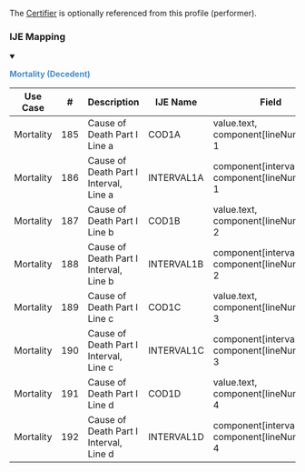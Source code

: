 The <a href='StructureDefinition-vrdr-certifier.html'>Certifier</a> is optionally referenced from this profile (performer).
### IJE Mapping

<style>
 .context-menu {cursor: context-menu; color: #438bca;}
 .context-menu:hover {opacity: 0.5;}
</style>
<details open>

<summary>

<strong class='context-menu'> Mortality (Decedent) </strong>

</summary>
<table class='grid'>
<thead>
  <tr>
    <th style='text-align: center'><strong>Use Case</strong></th>
    <th><strong>#</strong></th>
    <th><strong>Description</strong></th>
    <th><strong>IJE Name</strong></th>
    <th><strong>Field</strong></th>
    <th><strong>Type</strong></th>
    <th><strong>Value Set/Comments</strong></th>
  </tr>
</thead>
<tbody>
<tr>
  <td style='text-align: center'>Mortality</td>
  <td>185</td>
  <td>Cause of Death Part I Line a</td>
  <td>COD1A</td>
  <td>value.text,   component[lineNumber] = 1</td>
  <td>string(120)</td>
  <td>-</td>
</tr>
<tr>
  <td style='text-align: center'>Mortality</td>
  <td>186</td>
  <td>Cause of Death Part I Interval, Line a</td>
  <td>INTERVAL1A</td>
  <td>component[interval].value, component[lineNumber] = 1</td>
  <td>string(20)</td>
  <td>-</td>
</tr>
<tr>
  <td style='text-align: center'>Mortality</td>
  <td>187</td>
  <td>Cause of Death Part I Line b</td>
  <td>COD1B</td>
  <td>value.text,   component[lineNumber] = 2</td>
  <td>string(120)</td>
  <td>-</td>
</tr>
<tr>
  <td style='text-align: center'>Mortality</td>
  <td>188</td>
  <td>Cause of Death Part I Interval, Line b</td>
  <td>INTERVAL1B</td>
  <td>component[interval].value, component[lineNumber] = 2</td>
  <td>string(20)</td>
  <td>-</td>
</tr>
<tr>
  <td style='text-align: center'>Mortality</td>
  <td>189</td>
  <td>Cause of Death Part I Line c</td>
  <td>COD1C</td>
  <td>value.text,   component[lineNumber] = 3</td>
  <td>string(120)</td>
  <td>-</td>
</tr>
<tr>
  <td style='text-align: center'>Mortality</td>
  <td>190</td>
  <td>Cause of Death Part I Interval, Line c</td>
  <td>INTERVAL1C</td>
  <td>component[interval].value, component[lineNumber] = 3</td>
  <td>string(20)</td>
  <td>-</td>
</tr>
<tr>
  <td style='text-align: center'>Mortality</td>
  <td>191</td>
  <td>Cause of Death Part I Line d</td>
  <td>COD1D</td>
  <td>value.text,   component[lineNumber] = 4</td>
  <td>string(120)</td>
  <td>-</td>
</tr>
<tr>
  <td style='text-align: center'>Mortality</td>
  <td>192</td>
  <td>Cause of Death Part I Interval, Line d</td>
  <td>INTERVAL1D</td>
  <td>component[interval].value, component[lineNumber] = 4</td>
  <td>string(20)</td>
  <td>-</td>
</tr>

</tbody>
</table>

</details>
<p></p>

